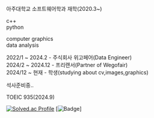 아주대학교 소프트웨어학과 재학(2020.3~)

c++  
python  

computer graphics  
data analysis  

2022/1 ~ 2024.2 - 주식회사 위고페어(Data Engineer)<br/>
2024/2 ~ 2024.12 - 프리랜서(Partner of Wegofair)   
2024/12 ~ 현재 - 학생(studying about cv,images,graphics)

석사준비중..

TOEIC 935(2024.9)
  
[![Solved.ac Profile](http://mazassumnida.wtf/api/v2/generate_badge?boj=p030610)](https://solved.ac/p030610/)
[![Badge](https://cp-logo.vercel.app/codeforces/gennady.korotkevich)]
